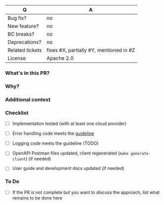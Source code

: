 | Q               | A
| --------------- | ---
| Bug fix?        | no|yes
| New feature?    | no|yes
| BC breaks?      | no|yes
| Deprecations?   | no|yes
| Related tickets | fixes #X, partially #Y, mentioned in #Z
| License         | Apache 2.0


### What's in this PR?
<!-- Explain the contents of the PR. Give an overview about the implementation, which decisions were made and why. -->


### Why?
<!-- Which problem does the PR fix? (remove this section if you linked an issue above) -->


### Additional context
<!-- Additional information we should know about (eg. edge cases, steps you followed to test the implementation) (remove this section if you don't need it) -->


### Checklist

- [ ] Implementation tested (with at least one cloud provider)
- [ ] Error handling code meets the [guideline](https://github.com/banzaicloud/pipeline/blob/master/docs/error-handling-guide.md)
- [ ] Logging code meets the guideline (TODO)
- [ ] OpenAPI Postman files updated, client regenerated (`make generate-client`) (if needed)
- [ ] User guide and development docs updated (if needed)


### To Do
<!-- (remove this section if you don't need it) -->
- [ ] If the PR is not complete but you want to discuss the approach, list what remains to be done here
